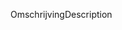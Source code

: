 <span data-ttu-id="bce28-101">Omschrijving</span><span class="sxs-lookup"><span data-stu-id="bce28-101">Description</span></span>
